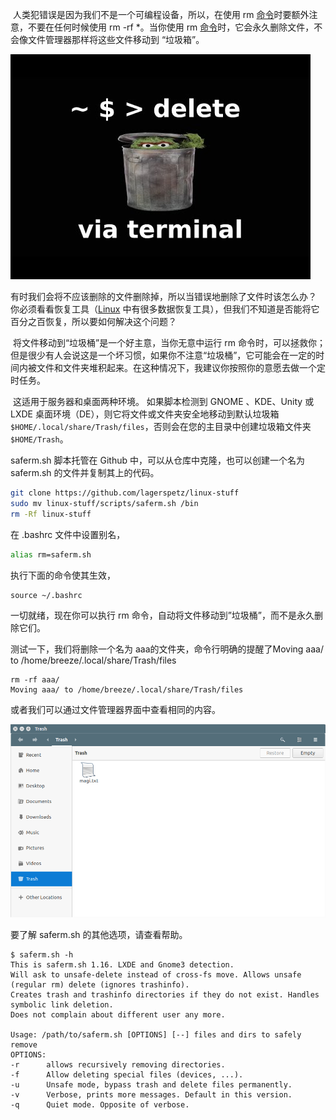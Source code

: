 ​	人类犯错误是因为我们不是一个可编程设备，所以，在使用 rm [命令](https://www.linuxcool.com/)时要额外注意，不要在任何时候使用 rm -rf *。当你使用 rm [命令](https://www.linuxcool.com/)时，它会永久删除文件，不会像文件管理器那样将这些文件移动到 “垃圾箱”。

![如何用  “rm”  命令把文件丢到 “垃圾桶”如何用  “rm”  命令把文件丢到 “垃圾桶”](./linux安全的rm.assets/hqdefault.jpg)

​	有时我们会将不应该删除的文件删除掉，所以当错误地删除了文件时该怎么办？ 你必须看看恢复工具（[Linux](https://www.linuxprobe.com/) 中有很多数据恢复工具），但我们不知道是否能将它百分之百恢复，所以要如何解决这个问题？

​	将文件移动到“垃圾桶”是一个好主意，当你无意中运行 rm 命令时，可以拯救你；但是很少有人会说这是一个坏习惯，如果你不注意“垃圾桶”，它可能会在一定的时间内被文件和文件夹堆积起来。在这种情况下，我建议你按照你的意愿去做一个定时任务。

​	这适用于服务器和桌面两种环境。 如果脚本检测到 GNOME 、KDE、Unity 或 LXDE 桌面环境（DE），则它将文件或文件夹安全地移动到默认垃圾箱  `$HOME/.local/share/Trash/files`，否则会在您的主目录中创建垃圾箱文件夹 `$HOME/Trash`。

saferm.sh 脚本托管在 Github 中，可以从仓库中克隆，也可以创建一个名为 saferm.sh 的文件并复制其上的代码。

```bash
git clone https://github.com/lagerspetz/linux-stuff
sudo mv linux-stuff/scripts/saferm.sh /bin
rm -Rf linux-stuff
```

在 .bashrc 文件中设置别名，

```bash
alias rm=saferm.sh
```

执行下面的命令使其生效，

```
source ~/.bashrc
```

一切就绪，现在你可以执行 rm 命令，自动将文件移动到”垃圾桶”，而不是永久删除它们。

测试一下，我们将删除一个名为 aaa的文件夹，命令行明确的提醒了Moving aaa/ to /home/breeze/.local/share/Trash/files

```
rm -rf aaa/
Moving aaa/ to /home/breeze/.local/share/Trash/files
```



或者我们可以通过文件管理器界面中查看相同的内容。

![如何用  “rm”  命令把文件丢到 “垃圾桶”如何用  “rm”  命令把文件丢到 “垃圾桶”](./linux安全的rm.assets/174228rxpmllt2pxc9h6hh.png)

要了解 saferm.sh 的其他选项，请查看帮助。

```
$ saferm.sh -h
This is saferm.sh 1.16. LXDE and Gnome3 detection.
Will ask to unsafe-delete instead of cross-fs move. Allows unsafe (regular rm) delete (ignores trashinfo).
Creates trash and trashinfo directories if they do not exist. Handles symbolic link deletion.
Does not complain about different user any more.

Usage: /path/to/saferm.sh [OPTIONS] [--] files and dirs to safely remove
OPTIONS:
-r      allows recursively removing directories.
-f      Allow deleting special files (devices, ...).
-u      Unsafe mode, bypass trash and delete files permanently.
-v      Verbose, prints more messages. Default in this version.
-q      Quiet mode. Opposite of verbose.
```